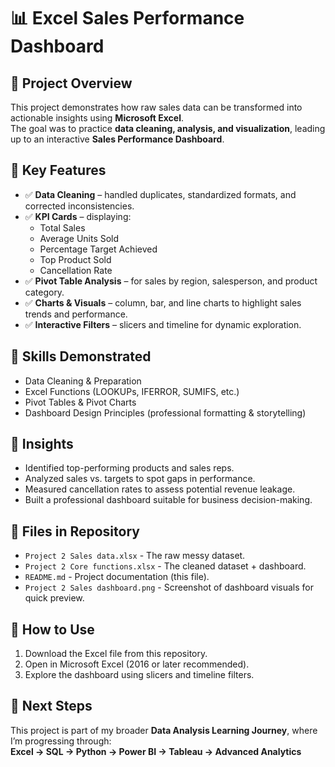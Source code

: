 # 📊 Excel Sales Performance Dashboard  

## 🔹 Project Overview  
This project demonstrates how raw sales data can be transformed into actionable insights using **Microsoft Excel**.  
The goal was to practice **data cleaning, analysis, and visualization**, leading up to an interactive **Sales Performance Dashboard**.  

## 🔹 Key Features  
- ✅ **Data Cleaning** – handled duplicates, standardized formats, and corrected inconsistencies.  
- ✅ **KPI Cards** – displaying:  
  - Total Sales  
  - Average Units Sold  
  - Percentage Target Achieved  
  - Top Product Sold  
  - Cancellation Rate  
- ✅ **Pivot Table Analysis** – for sales by region, salesperson, and product category.  
- ✅ **Charts & Visuals** – column, bar, and line charts to highlight sales trends and performance.  
- ✅ **Interactive Filters** – slicers and timeline for dynamic exploration.  

## 🔹 Skills Demonstrated  
- Data Cleaning & Preparation  
- Excel Functions (LOOKUPs, IFERROR, SUMIFS, etc.)  
- Pivot Tables & Pivot Charts  
- Dashboard Design Principles (professional formatting & storytelling)  

## 🔹 Insights  
- Identified top-performing products and sales reps.  
- Analyzed sales vs. targets to spot gaps in performance.  
- Measured cancellation rates to assess potential revenue leakage.  
- Built a professional dashboard suitable for business decision-making.  

## 🔹 Files in Repository 
- `Project 2 Sales data.xlsx` - The raw messy dataset.
- `Project 2 Core functions.xlsx` - The cleaned dataset + dashboard.  
- `README.md` - Project documentation (this file).  
- `Project 2 Sales dashboard.png` - Screenshot of dashboard visuals for quick preview.  

## 🔹 How to Use  
1. Download the Excel file from this repository.  
2. Open in Microsoft Excel (2016 or later recommended).  
3. Explore the dashboard using slicers and timeline filters.  

## 🔹 Next Steps  
This project is part of my broader **Data Analysis Learning Journey**, where I’m progressing through:  
**Excel → SQL → Python → Power BI → Tableau → Advanced Analytics**  

